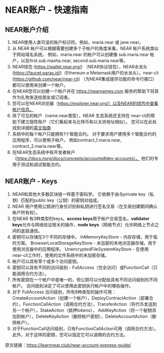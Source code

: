 # NEAR账户 - 快速指南
## NEAR账户介绍
1. NEAR使用人类可读的账户标识符。例如，maria.near 或 jane.near。
2. 从 NEAR 帐户可以根据需要创建多个子帐户的角度来看，NEAR 帐户系统类似于网站域名系统。 例如，maria.near 的帐户可以创建像 sub.maria.near 帐户，以及first.sub.masha.near, second.sub.maria.near等。
3. NEAR钱包 (https://wallet.near.org/) （NEAR协议钱包），NEAR水龙头(https://faucet.paras.id/)（Ethereum и Metamask用户的水龙头）。near-cli (https://github.com/near/near-cli) （为NEAR集成提供功能的命令行接口）都可以使用来创建一个帐户。
4. 在NEAR您可以创建一个帐户并在 https://nearnames.com 服务的帮助下将其作为礼物发送给朋友或订阅者。
5. 您可以在NEAR浏览器（https://explorer.near.org/）以及NEAR的钱包中查看帐户信息。
6. 除了可见的帐户（name.near类型），NEAR 生态系统还支持在 near-cli的帮助下建立隐性账户（它们看起来与比特币和以太坊地址相似）。 您可以在此处找到详细的[英文指南](https://learnnear.club/doc/roles/integrator/implicit-accounts/)
7. 系统中的每个帐户只能拥有1个智能合约。 对于要求用户使用多个智能合约的应用程序，可以使用子帐户。 例如contract_1.maria.near, contract_2.maria.near等。
8. 在NEAR生态系统中有开发者帐户（https://docs.norg/docs/concepts/accounts#dev-accounts）。 他们的专用于测试和调试智能合约。

## NEAR账户 - Keys
1. NEAR和其他大多数区块链一样基于密码学。 它依赖于由与private key（私钥）匹配的public key（公钥）的密钥对组成。
2. NEAR 用户使用公钥进行身份识别和私钥进行签名交易（在交易创建期间确认帐户所有权）。
3. 在NEAR 有3种类型的keys。**access keys**用于帐户交易签名，**validator keys**允许与网络验证相关的操作，**node keys**（网络节点）允许网络上节点之间的底层通信。
4. 密钥可以存储在3个不同的存储中。 InMemoryKeyStore - 内存存储，用于临时方案。 BrowserLocalStorageKeyStore - 未加密的本地浏览器存储，用于使用浏览器中的应用程序。 UnencryptedFileSystemKeyStore - 在使用near-cli工作时，使用的文件系统中的未加密存储。
5. 帐户可以具有零个或多个访问密钥。
6. 密钥可以具有不同的访问级别 - FullAccess（完全访问）或FunctionCall（只能调用合约方法）。
7. 所有密钥在一个帐户中是唯一的，但公钥可以分配给具有不同访问级别的不同帐户。 访问级别决定了可以使用此密钥执行帐户中的哪些操作。
8. 对于 FullAccess 访问级别，所有8种类型的操作可用：CreateAccountAction（创建一个帐户），DeployContractAction（部署合约），FunctionCallAction（调用合约方法），TransferAction（将代币发送到另一个帐户），StakeAction（抵押tokens）， AddKeyAction（将一个秘钥添加到帐户），DeleteKeyAction（删除帐户密钥），DeleteAccountAction（删除帐户）。
9. 对于FunctionCall访问级别，只有FunctionCallAction可用（调用合约方法）。 此外，对于这样的密钥，您可以指定它可以调用的合约方法。

原文链接：https://learnnear.club/near-account-express-guide/
